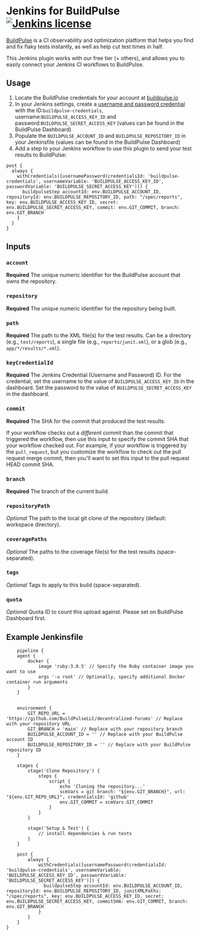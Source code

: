 
# Jenkins for BuildPulse [![Jenkins license](https://img.shields.io/badge/license-MIT-blue.svg)](./LICENSE)
[BuildPulse](https://buildpulse.io/products/flaky-tests) is a CI observability and optimization platform that helps you find and fix flaky tests instantly, as well as help cut test times in half.

This Jenkins plugin works with our free tier (+ others), and allows you to easily connect your Jenkins CI workflows to BuildPulse.

## Usage

1. Locate the BuildPulse credentials for your account at [buildpulse.io][]
2. In your Jenkins settings, create a [username and password credential](https://www.jenkins.io/doc/book/using/using-credentials/) with the ID:`buildpulse-credentials`, username:`BUILDPULSE_ACCESS_KEY_ID` and password:`BUILDPULSE_SECRET_ACCESS_KEY` (values can be found in the BuildPulse Dashboard)
3. Populate the `BUILDPULSE_ACCOUNT_ID` and `BUILDPULSE_REPOSITORY_ID` in your Jenkinsfile (values can be found in the BuildPulse Dashboard)
4. Add a step to your Jenkins workflow to use this plugin to send your test results to BuildPulse:
```
post {
  always {
    withCredentials([usernamePassword(credentialsId: 'buildpulse-credentials', usernameVariable: 'BUILDPULSE_ACCESS_KEY_ID', passwordVariable: 'BUILDPULSE_SECRET_ACCESS_KEY')]) {
      buildpulseStep accountId: env.BUILDPULSE_ACCOUNT_ID, repositoryId: env.BUILDPULSE_REPOSITORY_ID, path: "/spec/reports", key: env.BUILDPULSE_ACCESS_KEY_ID, secret: env.BUILDPULSE_SECRET_ACCESS_KEY, commit: env.GIT_COMMIT, branch: env.GIT_BRANCH
    }
  }
}
```
## Inputs

### `account`

**Required** The unique numeric identifier for the BuildPulse account that owns the repository.

### `repository`

**Required** The unique numeric identifier for the repository being built.

### `path`

**Required** The path to the XML file(s) for the test results. Can be a directory (e.g., `test/reports`), a single file (e.g., `reports/junit.xml`), or a glob (e.g., `app/*/results/*.xml`).

### `keyCredentialId`

**Required** The Jenkins Credential (Username and Password) ID. For the credential, set the username to the value of `BUILDPULSE_ACCESS_KEY_ID` in the dashboard. Set the password to the value of `BUILDPULSE_SECRET_ACCESS_KEY` in the dashboard.

### `commit`

**Required** The SHA for the commit that produced the test results.

If your workflow checks out a _different_ commit than the commit that triggered the workflow, then use this input to specify the commit SHA that your workflow checked out. For example, if your workflow is triggered by the `pull_request`, but you customize the workflow to check out the pull request merge commit, then you'll want to set this input to the pull request HEAD commit SHA.

### `branch`

**Required** The branch of the current build.

### `repositoryPath`

_Optional_ The path to the local git clone of the repository (default: workspace directory).

### `coveragePaths`

_Optional_ The paths to the coverage file(s) for the test results (space-separated).

### `tags`

_Optional_ Tags to apply to this build (space-separated).

### `quota`

_Optional_ Quota ID to count this upload against. Please set on BuildPulse Dashboard first.

## Example Jenkinsfile
```
    pipeline {
    agent {
        docker {
            image 'ruby:3.0.5' // Specify the Ruby container image you want to use
            args '-u root' // Optionally, specify additional Docker container run arguments
        }
    }


    environment {
        GIT_REPO_URL = 'https://github.com/BuildPulseLLC/decentralized-forums' // Replace with your repository URL
        GIT_BRANCH = 'main' // Replace with your repository branch
        BUILDPULSE_ACCOUNT_ID = '' // Replace with your BuildPulse account ID
        BUILDPULSE_REPOSITORY_ID = '' // Replace with your BuildPulse repository ID
    }

    stages {
        stage('Clone Repository') {
            steps {
                script {
                    echo 'Cloning the repository...'
                    scmVars = git branch: "${env.GIT_BRANCH}", url: "${env.GIT_REPO_URL}", credentialsId: 'github'
                    env.GIT_COMMIT = scmVars.GIT_COMMIT
                }
            }
        }

        stage('Setup & Test') {
            // install dependencies & run tests
        }
    }

    post {
        always {
            withCredentials([usernamePassword(credentialsId: 'buildpulse-credentials', usernameVariable: 'BUILDPULSE_ACCESS_KEY_ID', passwordVariable: 'BUILDPULSE_SECRET_ACCESS_KEY')]) {
              buildpulseStep accountId: env.BUILDPULSE_ACCOUNT_ID, repositoryId: env.BUILDPULSE_REPOSITORY_ID, junitXMLPaths: "/spec/reports", key: env.BUILDPULSE_ACCESS_KEY_ID, secret: env.BUILDPULSE_SECRET_ACCESS_KEY, commitSHA: env.GIT_COMMIT, branch: env.GIT_BRANCH
            }
        }
    }
}
```

[buildpulse.io]: https://buildpulse.io
